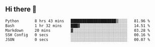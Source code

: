 ## Hi there 👋

<!--START_SECTION:waka-->

```txt
Python       8 hrs 43 mins   ████████████████████▒░░░░   81.96 %
Bash         1 hr 32 mins    ███▓░░░░░░░░░░░░░░░░░░░░░   14.51 %
Markdown     20 mins         ▓░░░░░░░░░░░░░░░░░░░░░░░░   03.28 %
SSH Config   0 secs          ░░░░░░░░░░░░░░░░░░░░░░░░░   00.16 %
JSON         0 secs          ░░░░░░░░░░░░░░░░░░░░░░░░░   00.07 %
```

<!--END_SECTION:waka-->

<!--
**OliverShang/OliverShang** is a ✨ _special_ ✨ repository because its `README.md` (this file) appears on your GitHub profile.

Here are some ideas to get you started:

- 🔭 I’m currently working on ...
- 🌱 I’m currently learning ...
- 👯 I’m looking to collaborate on ...
- 🤔 I’m looking for help with ...
- 💬 Ask me about ...
- 📫 How to reach me: ...
- 😄 Pronouns: ...
- ⚡ Fun fact: ...
-->

